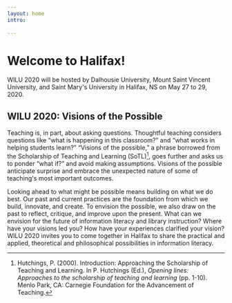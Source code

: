 ```yaml
---
layout: home
intro:
  
---
```


# Welcome to Halifax!

WILU 2020 will be hosted by Dalhousie University, Mount Saint Vincent University, and Saint Mary's University in Halifax, NS on May 27 to 29, 2020.
  
## WILU 2020: Visions of the Possible

Teaching is, in part, about asking questions. Thoughtful teaching considers questions like “what is happening in this classroom?” and “what works in helping students learn?”  “Visions of the possible,” a phrase borrowed from the Scholarship of Teaching and Learning (SoTL)[^1], goes further and asks us to ponder “what if?” and avoid making assumptions. Visions of the possible anticipate surprise and embrace the unexpected nature of some of teaching's most important outcomes. 

Looking ahead to what might be possible means building on what we do best. Our past and current practices are the foundation from which we build, innovate, and create. To envision the possible, we also draw on the past to reflect, critique, and improve upon the present. What can we envision for the future of information literacy and library instruction? Where have your visions led you? How have your experiences clarified your vision?  WILU 2020 invites you to come together in Halifax to share the practical and applied, theoretical and philosophical possibilities in information literacy.

[^1]: Hutchings, P. (2000). Introduction: Approaching the Scholarship of Teaching and Learning. In P. Hutchings (Ed.), *Opening lines: Approaches to the scholarship of teaching and learning* (pp. 1-10). Menlo Park, CA: Carnegie Foundation for the Advancement of Teaching.
  
 <!-- <a href="#" class="image main"><img src="{{ 'assets/images/pic01.jpg' | relative_url }}" alt="" /></a>-->
  

